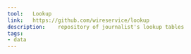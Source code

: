 ```yaml
---
tool:	Lookup
link:	https://github.com/wireservice/lookup
description:	repository of journalist's lookup tables
tags:
- data
---
```

